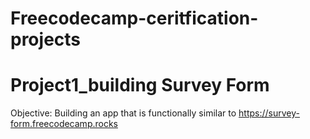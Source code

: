 # Freecodecamp-ceritfication-projects
# Project1_building Survey Form
Objective: Building an app that is functionally similar to https://survey-form.freecodecamp.rocks
